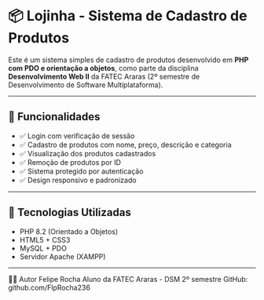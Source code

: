 # 📦 Lojinha - Sistema de Cadastro de Produtos

Este é um sistema simples de cadastro de produtos desenvolvido em **PHP com PDO e orientação a objetos**, como parte da disciplina **Desenvolvimento Web II** da FATEC Araras (2º semestre de Desenvolvimento de Software Multiplataforma).

---

## 🚀 Funcionalidades

- ✅ Login com verificação de sessão
- ✅ Cadastro de produtos com nome, preço, descrição e categoria
- ✅ Visualização dos produtos cadastrados
- ✅ Remoção de produtos por ID
- ✅ Sistema protegido por autenticação
- ✅ Design responsivo e padronizado

---

## 🧱 Tecnologias Utilizadas

- PHP 8.2 (Orientado a Objetos)
- HTML5 + CSS3
- MySQL + PDO
- Servidor Apache (XAMPP)

---

👨‍🎓 Autor
Felipe Rocha
Aluno da FATEC Araras - DSM 2º semestre
GitHub: github.com/FlpRocha236



